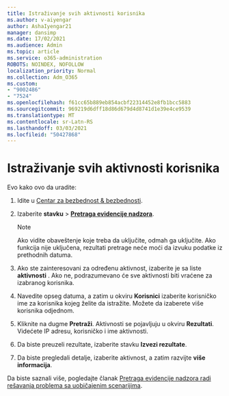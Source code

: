 ```yaml
---
title: Istraživanje svih aktivnosti korisnika
ms.author: v-aiyengar
author: AshaIyengar21
manager: dansimp
ms.date: 17/02/2021
ms.audience: Admin
ms.topic: article
ms.service: o365-administration
ROBOTS: NOINDEX, NOFOLLOW
localization_priority: Normal
ms.collection: Adm_O365
ms.custom:
- "9002486"
- "7524"
ms.openlocfilehash: f61cc65b889eb854acbf22314452e8fb1bcc5883
ms.sourcegitcommit: 969219d6dff18d86d679d4d8741d1e39e4ce9539
ms.translationtype: MT
ms.contentlocale: sr-Latn-RS
ms.lasthandoff: 03/03/2021
ms.locfileid: "50427868"
---
```

# <a name="investigate-all-the-users-activities"></a>Istraživanje svih aktivnosti korisnika

Evo kako ovo da uradite:

1. Idite u [Centar za bezbednost & bezbednosti](https://go.microsoft.com/fwlink/p/?linkid=2077143).
1. Izaberite **stavku**  >  **[Pretraga evidencije nadzora](https://go.microsoft.com/fwlink/?linkid=2103759)**.
    > [!NOTE]
    > Ako vidite obaveštenje koje treba da uključite, odmah ga uključite. Ako funkcija nije uključena, rezultati pretrage neće moći da izvuku podatke iz prethodnih datuma.

1. Ako ste zainteresovani za određenu aktivnost, izaberite je sa liste **aktivnosti** . Ako ne, podrazumevano će sve aktivnosti biti vraćene za izabranog korisnika.
1. Navedite opseg datuma, a zatim u okviru **Korisnici** izaberite korisničko ime za korisnika kojeg želite da istražite. Možete da izaberete više korisnika odjednom.
1. Kliknite na dugme **Pretraži**. Aktivnosti se pojavljuju u okviru **Rezultati**. Videćete IP adresu, korisničko i ime aktivnosti.
1. Da biste preuzeli rezultate, izaberite stavku **Izvezi rezultate**.
1. Da biste pregledali detalje, izaberite aktivnost, a zatim razvijte **više informacija**.

Da biste saznali više, pogledajte članak [Pretraga evidencije nadzora radi rešavanja problema sa uobičajenim scenarijima](https://go.microsoft.com/fwlink/?linkid=2103944).